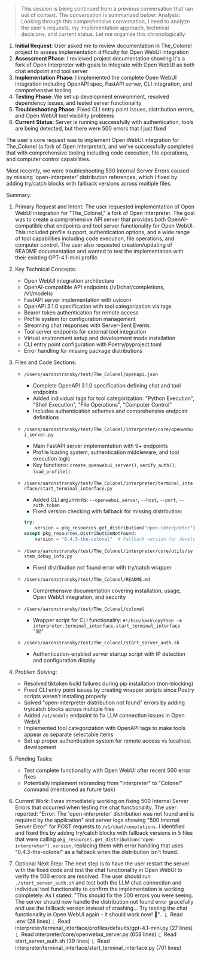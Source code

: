 

> This session is being continued from a previous conversation that ran out of context. The conversation is summarized below:
  Analysis:
  Looking through this comprehensive conversation, I need to analyze the user's requests, my implementation approach, technical 
  decisions, and current status. Let me organize this chronologically:

  1. **Initial Request**: User asked me to review documentation in The_Colonel project to assess implementation difficulty for 
  Open WebUI integration
  2. **Assessment Phase**: I reviewed project documentation showing it's a fork of Open Interpreter with goals to integrate with 
  Open WebUI as both chat endpoint and tool server
  3. **Implementation Phase**: I implemented the complete Open WebUI integration including OpenAPI spec, FastAPI server, CLI 
  integration, and comprehensive tooling
  4. **Testing Phase**: We set up development environment, resolved dependency issues, and tested server functionality
  5. **Troubleshooting Phase**: Fixed CLI entry point issues, distribution errors, and Open WebUI tool visibility problems
  6. **Current Status**: Server is running successfully with authentication, tools are being detected, but there were 500 errors 
  that I just fixed

  The user's core request was to implement Open WebUI integration for The_Colonel (a fork of Open Interpreter), and we've 
  successfully completed that with comprehensive tooling including code execution, file operations, and computer control 
  capabilities.

  Most recently, we were troubleshooting 500 Internal Server Errors caused by missing 'open-interpreter' distribution references,
   which I fixed by adding try/catch blocks with fallback versions across multiple files.

  Summary:
  1. Primary Request and Intent:
     The user requested implementation of Open WebUI integration for "The_Colonel," a fork of Open Interpreter. The goal was to 
  create a comprehensive API server that provides both OpenAI-compatible chat endpoints and tool server functionality for Open 
  WebUI. This included profile support, authentication options, and a wide range of tool capabilities including code execution, 
  file operations, and computer control. The user also requested creation/updating of README documentation and wanted to test the
   implementation with their existing GPT-4.1-mini profile.

  2. Key Technical Concepts:
     - Open WebUI integration architecture
     - OpenAI-compatible API endpoints (/v1/chat/completions, /v1/models)
     - FastAPI server implementation with uvicorn
     - OpenAPI 3.1.0 specification with tool categorization via tags
     - Bearer token authentication for remote access
     - Profile system for configuration management
     - Streaming chat responses with Server-Sent Events
     - Tool server endpoints for external tool integration
     - Virtual environment setup and development mode installation
     - CLI entry point configuration with Poetry/pyproject.toml
     - Error handling for missing package distributions

  3. Files and Code Sections:
     - `/Users/aaronstransky/test/The_Colonel/openapi.json`
       - Complete OpenAPI 3.1.0 specification defining chat and tool endpoints
       - Added individual tags for tool categorization: "Python Execution", "Shell Execution", "File Operations", "Computer 
  Control"
       - Includes authentication schemes and comprehensive endpoint definitions
     
     - `/Users/aaronstransky/test/The_Colonel/interpreter/core/openwebui_server.py`
       - Main FastAPI server implementation with 9+ endpoints
       - Profile loading system, authentication middleware, and tool execution logic
       - Key functions: `create_openwebui_server()`, `verify_auth()`, `load_profile()`
       
     - `/Users/aaronstransky/test/The_Colonel/interpreter/terminal_interface/start_terminal_interface.py`
       - Added CLI arguments: `--openwebui_server`, `--host`, `--port`, `--auth_token`
       - Fixed version checking with fallback for missing distribution:
       ```python
       try:
           version = pkg_resources.get_distribution("open-interpreter").version
       except pkg_resources.DistributionNotFound:
           version = "0.4.3-the-colonel"  # Fallback version for development
       ```
     
     - `/Users/aaronstransky/test/The_Colonel/interpreter/core/utils/system_debug_info.py`
       - Fixed distribution not found error with try/catch wrapper
     
     - `/Users/aaronstransky/test/The_Colonel/README.md`
       - Comprehensive documentation covering installation, usage, Open WebUI integration, and security
     
     - `/Users/aaronstransky/test/The_Colonel/colonel`
       - Wrapper script for CLI functionality: `#!/bin/bash\npython -m interpreter.terminal_interface.start_terminal_interface 
  "$@"`
     
     - `/Users/aaronstransky/test/The_Colonel/start_server_auth.sh`
       - Authentication-enabled server startup script with IP detection and configuration display

  4. Problem Solving:
     - Resolved tiktoken build failures during pip installation (non-blocking)
     - Fixed CLI entry point issues by creating wrapper scripts since Poetry scripts weren't installing properly
     - Solved "open-interpreter distribution not found" errors by adding try/catch blocks across multiple files
     - Added `/v1/models` endpoint to fix LLM connection issues in Open WebUI
     - Implemented tool categorization with OpenAPI tags to make tools appear as separate selectable items
     - Set up proper authentication system for remote access vs localhost development

  5. Pending Tasks:
     - Test complete functionality with Open WebUI after recent 500 error fixes
     - Potentially implement rebranding from "interpreter" to "Colonel" command (mentioned as future task)

  6. Current Work:
     I was immediately working on fixing 500 Internal Server Errors that occurred when testing the chat functionality. The user 
  reported: "Error: The 'open-interpreter' distribution was not found and is required by the application" and server logs showing
   "500 Internal Server Error" for POST requests to `/v1/chat/completions`. I identified and fixed this by adding try/catch 
  blocks with fallback versions in 5 files that were calling `pkg_resources.get_distribution("open-interpreter").version`, 
  replacing them with error handling that uses "0.4.3-the-colonel" as a fallback when the distribution isn't found.

  7. Optional Next Step:
     The next step is to have the user restart the server with the fixed code and test the chat functionality in Open WebUI to 
  verify the 500 errors are resolved. The user should run `./start_server_auth.sh` and test both the LLM chat connection and 
  individual tool functionality to confirm the implementation is working completely. As I stated: "This should fix the 500 errors
   you were seeing. The server should now handle the distribution not found error gracefully and use the fallback version instead
   of crashing... Try testing the chat functionality in Open WebUI again - it should work now! 🚀"..
  ⎿  Read .env (28 lines)
  ⎿  Read interpreter/terminal_interface/profiles/defaults/gpt-4.1-mini.py (27 lines)
  ⎿  Read interpreter/core/openwebui_server.py (658 lines)
  ⎿  Read start_server_auth.sh (39 lines)
  ⎿  Read interpreter/terminal_interface/start_terminal_interface.py (701 lines)

